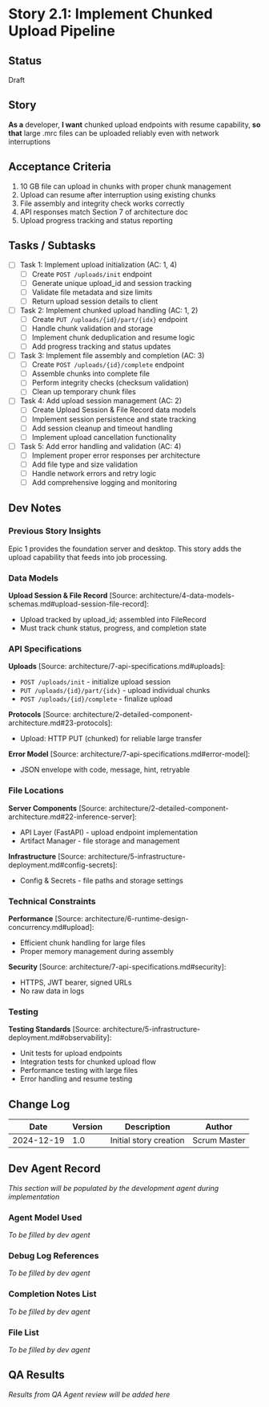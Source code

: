 # Story 2.1: Implement Chunked Upload Pipeline

## Status
Draft

## Story
**As a** developer,
**I want** chunked upload endpoints with resume capability,
**so that** large .mrc files can be uploaded reliably even with network interruptions

## Acceptance Criteria
1. 10 GB file can upload in chunks with proper chunk management
2. Upload can resume after interruption using existing chunks
3. File assembly and integrity check works correctly
4. API responses match Section 7 of architecture doc
5. Upload progress tracking and status reporting

## Tasks / Subtasks
- [ ] Task 1: Implement upload initialization (AC: 1, 4)
  - [ ] Create `POST /uploads/init` endpoint
  - [ ] Generate unique upload_id and session tracking
  - [ ] Validate file metadata and size limits
  - [ ] Return upload session details to client
- [ ] Task 2: Implement chunked upload handling (AC: 1, 2)
  - [ ] Create `PUT /uploads/{id}/part/{idx}` endpoint
  - [ ] Handle chunk validation and storage
  - [ ] Implement chunk deduplication and resume logic
  - [ ] Add progress tracking and status updates
- [ ] Task 3: Implement file assembly and completion (AC: 3)
  - [ ] Create `POST /uploads/{id}/complete` endpoint
  - [ ] Assemble chunks into complete file
  - [ ] Perform integrity checks (checksum validation)
  - [ ] Clean up temporary chunk files
- [ ] Task 4: Add upload session management (AC: 2)
  - [ ] Create Upload Session & File Record data models
  - [ ] Implement session persistence and state tracking
  - [ ] Add session cleanup and timeout handling
  - [ ] Implement upload cancellation functionality
- [ ] Task 5: Add error handling and validation (AC: 4)
  - [ ] Implement proper error responses per architecture
  - [ ] Add file type and size validation
  - [ ] Handle network errors and retry logic
  - [ ] Add comprehensive logging and monitoring

## Dev Notes

### Previous Story Insights
Epic 1 provides the foundation server and desktop. This story adds the upload capability that feeds into job processing.

### Data Models
**Upload Session & File Record** [Source: architecture/4-data-models-schemas.md#upload-session-file-record]:
- Upload tracked by upload_id; assembled into FileRecord
- Must track chunk status, progress, and completion state

### API Specifications
**Uploads** [Source: architecture/7-api-specifications.md#uploads]:
- `POST /uploads/init` - initialize upload session
- `PUT /uploads/{id}/part/{idx}` - upload individual chunks
- `POST /uploads/{id}/complete` - finalize upload

**Protocols** [Source: architecture/2-detailed-component-architecture.md#23-protocols]:
- Upload: HTTP PUT (chunked) for reliable large transfer

**Error Model** [Source: architecture/7-api-specifications.md#error-model]:
- JSON envelope with code, message, hint, retryable

### File Locations
**Server Components** [Source: architecture/2-detailed-component-architecture.md#22-inference-server]:
- API Layer (FastAPI) - upload endpoint implementation
- Artifact Manager - file storage and management

**Infrastructure** [Source: architecture/5-infrastructure-deployment.md#config-secrets]:
- Config & Secrets - file paths and storage settings

### Technical Constraints
**Performance** [Source: architecture/6-runtime-design-concurrency.md#upload]:
- Efficient chunk handling for large files
- Proper memory management during assembly

**Security** [Source: architecture/7-api-specifications.md#security]:
- HTTPS, JWT bearer, signed URLs
- No raw data in logs

### Testing
**Testing Standards** [Source: architecture/5-infrastructure-deployment.md#observability]:
- Unit tests for upload endpoints
- Integration tests for chunked upload flow
- Performance testing with large files
- Error handling and resume testing

## Change Log
| Date | Version | Description | Author |
|------|---------|-------------|--------|
| 2024-12-19 | 1.0 | Initial story creation | Scrum Master |

## Dev Agent Record
*This section will be populated by the development agent during implementation*

### Agent Model Used
*To be filled by dev agent*

### Debug Log References
*To be filled by dev agent*

### Completion Notes List
*To be filled by dev agent*

### File List
*To be filled by dev agent*

## QA Results
*Results from QA Agent review will be added here*
